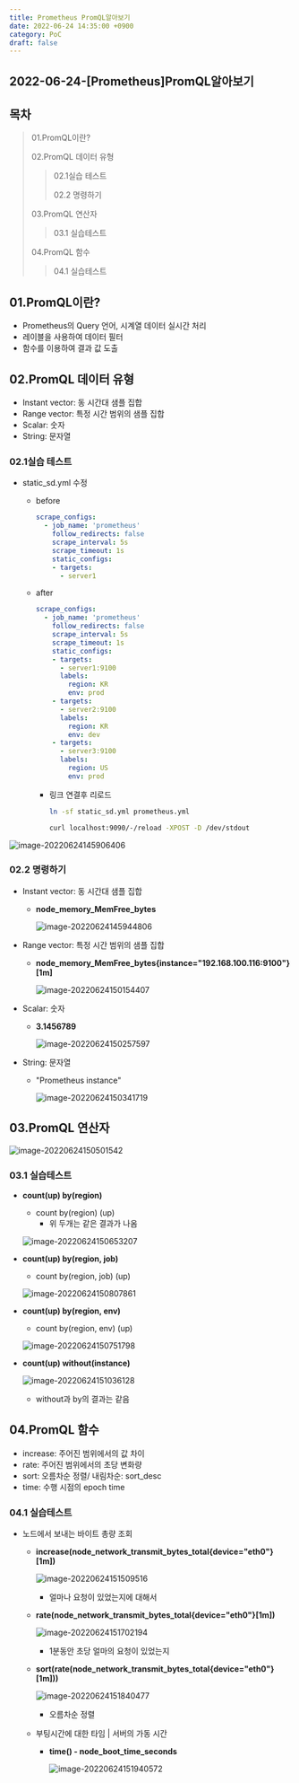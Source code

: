 ```yaml
---
title: Prometheus PromQL알아보기
date: 2022-06-24 14:35:00 +0900
category: PoC
draft: false
---
```


## 2022-06-24-[Prometheus]PromQL알아보기

## 목차

>01.PromQL이란?
>
>02.PromQL 데이터 유형
>
>>02.1실습 테스트
>>
>>02.2 명령하기
>
>03.PromQL 연산자
>
>>03.1 실습테스트
>
>04.PromQL 함수
>
>>04.1 실습테스트



## 01.PromQL이란?

- Prometheus의 Query 언어, 시계열 데이터 실시간 처리
- 레이블을 사용하여 데이터 필터
- 함수를 이용하여 결과 값 도출

## 02.PromQL 데이터 유형

- Instant vector: 동 시간대 샘플 집합
- Range vector: 특정 시간 범위의 샘플 집합
- Scalar: 숫자
- String: 문자열

### 02.1실습 테스트

- static_sd.yml 수정

  - before

    ```yml
    scrape_configs:
      - job_name: 'prometheus'
      	follow_redirects: false
        scrape_interval: 5s
        scrape_timeout: 1s
        static_configs:
        - targets:
          - server1
    ```

  - after

    ```yml
    scrape_configs:
      - job_name: 'prometheus'
        follow_redirects: false
        scrape_interval: 5s
        scrape_timeout: 1s
        static_configs:
        - targets:
          - server1:9100
          labels:
            region: KR
            env: prod
        - targets:
          - server2:9100
          labels:
            region: KR
            env: dev
        - targets:
          - server3:9100
          labels:
            region: US
            env: prod      	 
    ```

    - 링크 연결후 리로드

      ```sh
      ln -sf static_sd.yml prometheus.yml
      
      curl localhost:9090/-/reload -XPOST -D /dev/stdout
      ```

![image-20220624145906406](../../assets/img/post/2022-06-24-[Prometheus]PromQL알아보기/image-20220624145906406.png)

### 02.2 명령하기

- Instant vector: 동 시간대 샘플 집합

  - **node_memory_MemFree_bytes**

    ![image-20220624145944806](../../assets/img/post/2022-06-24-[Prometheus]PromQL알아보기/image-20220624145944806.png)

- Range vector: 특정 시간 범위의 샘플 집합

  - **node_memory_MemFree_bytes{instance="192.168.100.116:9100"}[1m]**

    ![image-20220624150154407](../../assets/img/post/2022-06-24-[Prometheus]PromQL알아보기/image-20220624150154407.png)

- Scalar: 숫자

  - **3.1456789**

    ![image-20220624150257597](../../assets/img/post/2022-06-24-[Prometheus]PromQL알아보기/image-20220624150257597.png)

- String: 문자열

  - "Prometheus instance"

    ![image-20220624150341719](../../assets/img/post/2022-06-24-[Prometheus]PromQL알아보기/image-20220624150341719.png)

## 03.PromQL 연산자



![image-20220624150501542](../../assets/img/post/2022-06-24-[Prometheus]PromQL알아보기/image-20220624150501542.png)

### 03.1 실습테스트

- **count(up) by(region)** 

  - count by(region) (up) 
    - 위 두개는 같은 결과가 나옴

  ![image-20220624150653207](../../assets/img/post/2022-06-24-[Prometheus]PromQL알아보기/image-20220624150653207.png)

- **count(up) by(region, job)**

  - count by(region, job) (up)

  ![image-20220624150807861](../../assets/img/post/2022-06-24-[Prometheus]PromQL알아보기/image-20220624150807861.png)

- **count(up) by(region, env)**

  - count by(region, env) (up)

  ![image-20220624150751798](../../assets/img/post/2022-06-24-[Prometheus]PromQL알아보기/image-20220624150751798.png)

  

- **count(up) without(instance)**

  ![image-20220624151036128](../../assets/img/post/2022-06-24-[Prometheus]PromQL알아보기/image-20220624151036128.png)

  - without과 by의 결과는 같음

## 04.PromQL 함수

- increase: 주어진 범위에서의 값 차이
- rate: 주어진 범위에서의 초당 변화량
- sort: 오름차순 정렬/ 내림차순: sort_desc
- time: 수행 시점의 epoch time

### 04.1 실습테스트

- 노드에서 보내는 바이트 총량 조회

  - **increase(node_network_transmit_bytes_total{device="eth0"}[1m])**

    ![image-20220624151509516](../../assets/img/post/2022-06-24-[Prometheus]PromQL알아보기/image-20220624151509516.png)

    - 얼마나 요청이 있었는지에 대해서

  - **rate(node_network_transmit_bytes_total{device="eth0"}[1m])**

    ![image-20220624151702194](../../assets/img/post/2022-06-24-[Prometheus]PromQL알아보기/image-20220624151702194.png)

    - 1분동안 초당 얼마의 요청이 있었는지

  - **sort(rate(node_network_transmit_bytes_total{device="eth0"}[1m]))**

    ![image-20220624151840477](../../assets/img/post/2022-06-24-[Prometheus]PromQL알아보기/image-20220624151840477.png)

    - 오름차순 정렬

  - 부팅시간에 대한 타임 | 서버의 가동 시간

    - **time() - node_boot_time_seconds**

      ![image-20220624151940572](../../assets/img/post/2022-06-24-[Prometheus]PromQL알아보기/image-20220624151940572.png)

    